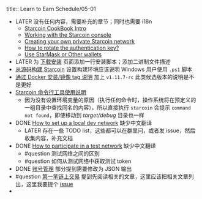 title:: Learn to Earn Schedule/05-01

- LATER 没有任何内容，需要补充的章节；同时也需要 i18n
	- [Starcoin CookBook Intro](https://starcoinorg.github.io/starcoin-cookbook/zh/docs/intro)
	- [Working with the Starcoin console](https://starcoinorg.github.io/starcoin-cookbook/zh/docs/getting-started/setup/starcoin-console)
	- [Creating your own private Starcoin network](https://starcoinorg.github.io/starcoin-cookbook/zh/docs/getting-started/setup/private-network)
	- [How to rotate the authentication key?](https://starcoinorg.github.io/starcoin-cookbook/zh/docs/getting-started/accounts/rotate-authentication-key)
	- [Use StarMask or Other wallets](https://starcoinorg.github.io/starcoin-cookbook/zh/docs/getting-started/accounts/use-starmask)
- LATER 为 [下载安装](https://starcoinorg.github.io/starcoin-cookbook/zh/docs/getting-started/install/) 页面添加一行安装脚本；添加二进制文件描述
- [从源码构建 Starcoin](https://starcoinorg.github.io/starcoin-cookbook/zh/docs/getting-started/install/build) 设置构建环境应该说明 Windows 用户使用 `.ps1` 脚本
- [通过 Docker 安装/镜像 tag 说明](https://starcoinorg.github.io/starcoin-cookbook/zh/docs/getting-started/install/install-by-docker#%E9%95%9C%E5%83%8F-tag-%E8%AF%B4%E6%98%8E) 加上 `v1.11.7-rc` 此类候选版本的说明是不是更好
- [Starcoin 命令行工具使用说明](https://starcoinorg.github.io/starcoin-cookbook/zh/docs/getting-started/setup/starcoin-usage)
	- 因为没有设置环境变量的原因（执行任何命令时，操作系统将在预定义的一组目录中查找同名的内容），所以直接执行 `starcoin` 会提示 `command not found`，即使移动到 *target/debug* 目录也一样
- DONE [How to set up a local dev network](https://starcoinorg.github.io/starcoin-cookbook/zh/docs/getting-started/setup/dev-network/) 缺少中文翻译
	- LATER 存在一些 TODO list，这些都可以在群里问，或者发 issue，然后收集内容，补充文档
- DONE [How to participate in a test network](https://starcoinorg.github.io/starcoin-cookbook/zh/docs/getting-started/setup/test-network) 缺少中文翻译
	- #question 测试网络之间的区别
	- #question 如何从测试网络中获取测试 token
- DONE [账号管理](https://starcoinorg.github.io/starcoin-cookbook/zh/docs/getting-started/accounts/account-manage) 部分提到需要修改为 JSON 输出
- #question [第一笔链上交易](https://starcoinorg.github.io/starcoin-cookbook/zh/docs/getting-started/accounts/first-transaction) 提到先阅读相关的文章，这里应该把相关文章列出，这里我要提个 [issue](https://github.com/starcoinorg/starcoin-cookbook/issues/42)
-